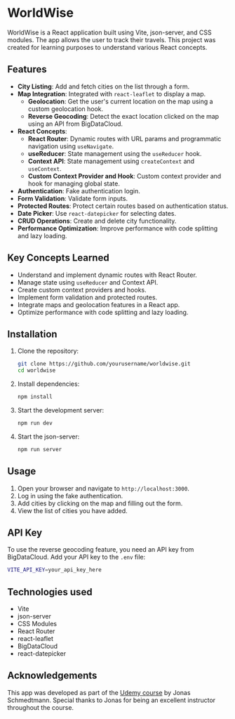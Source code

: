 # WorldWise

WorldWise is a React application built using Vite, json-server, and CSS modules. The app allows the user to track their travels. This project was created for learning purposes to understand various React concepts.

## Features

- **City Listing**: Add and fetch cities on the list through a form.
- **Map Integration**: Integrated with `react-leaflet` to display a map.
  - **Geolocation**: Get the user's current location on the map using a custom geolocation hook.
  - **Reverse Geocoding**: Detect the exact location clicked on the map using an API from BigDataCloud.
- **React Concepts**:
  - **React Router**: Dynamic routes with URL params and programmatic navigation using `useNavigate`.
  - **useReducer**: State management using the `useReducer` hook.
  - **Context API**: State management using `createContext` and `useContext`.
  - **Custom Context Provider and Hook**: Custom context provider and hook for managing global state.
- **Authentication**: Fake authentication login.
- **Form Validation**: Validate form inputs.
- **Protected Routes**: Protect certain routes based on authentication status.
- **Date Picker**: Use `react-datepicker` for selecting dates.
- **CRUD Operations**: Create and delete city functionality.
- **Performance Optimization**: Improve performance with code splitting and lazy loading.

## Key Concepts Learned

- Understand and implement dynamic routes with React Router.
- Manage state using `useReducer` and Context API.
- Create custom context providers and hooks.
- Implement form validation and protected routes.
- Integrate maps and geolocation features in a React app.
- Optimize performance with code splitting and lazy loading.

## Installation

1. Clone the repository:

   ```bash
   git clone https://github.com/yourusername/worldwise.git
   cd worldwise

   ```

2. Install dependencies:

   ```bash
   npm install

   ```

3. Start the development server:

   ```bash
   npm run dev

   ```

4. Start the json-server:
   ```bash
   npm run server
   ```

## Usage

1. Open your browser and navigate to `http://localhost:3000`.
2. Log in using the fake authentication.
3. Add cities by clicking on the map and filling out the form.
4. View the list of cities you have added.

## API Key

To use the reverse geocoding feature, you need an API key from BigDataCloud. Add your API key to the `.env` file:

```bash
VITE_API_KEY=your_api_key_here
```

## Technologies used
- Vite
- json-server
- CSS Modules
- React Router
- react-leaflet
- BigDataCloud
- react-datepicker
  
## Acknowledgements
This app was developed as part of the [Udemy course](https://www.udemy.com/course/the-ultimate-react-course/) by Jonas Schmedtmann. Special thanks to Jonas for being an excellent instructor throughout the course.
